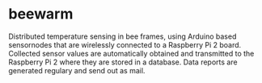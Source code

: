 # beewarm
Distributed temperature sensing in bee frames, using Arduino based sensornodes that 
are wirelessly connected to a Raspberry Pi 2 board. 
Collected sensor values are automatically obtained and transmitted to the Raspberry Pi 2 
where they are stored in a database. Data reports are generated regulary and send out as mail.
